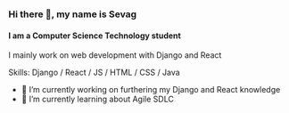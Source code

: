### Hi there 👋, my name is Sevag
#### I am a Computer Science Technology student
I mainly work on web development with Django and React

Skills: Django / React / JS / HTML / CSS / Java

- 🔭 I’m currently working on furthering my Django and React knowledge
- 🌱 I’m currently learning about Agile SDLC
